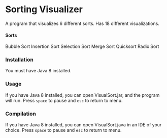 # Sorting Visualizer
A program that visualizes 6 different sorts. Has 18 different visualizations.
#### Sorts
Bubble Sort
Insertion Sort
Selection Sort
Merge Sort
Quicksort
Radix Sort
### Installation
You must have Java 8 installed.
### Usage
If you have Java 8 installed, you can open VisualSort.jar, and the program will run.
Press `space` to pause and `esc` to return to menu.
### Compilation
If you have Java 8 installed, you can open VisualSort.java in an IDE of your choice.
Press `space` to pause and `esc` to return to menu.
